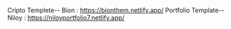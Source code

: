 Cripto Templete-- Bion : https://bionthem.netlify.app/
Portfolio Template-- Niloy : https://niloyportfolio7.netlify.app/
